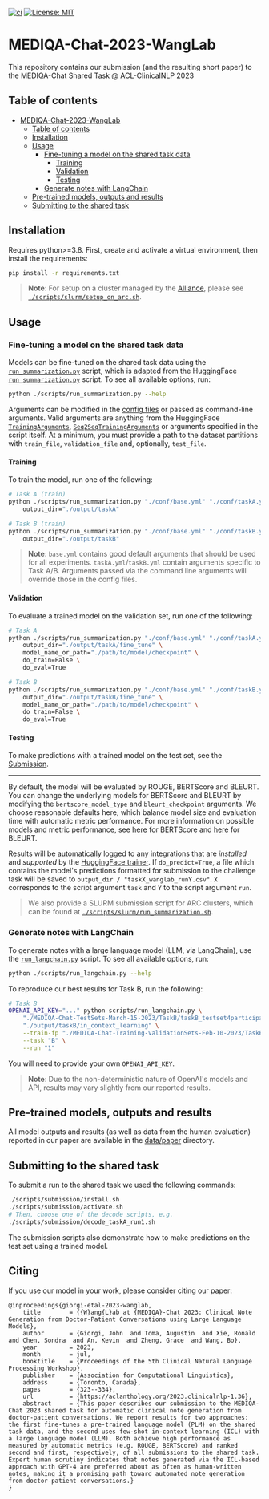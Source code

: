 [![ci](https://github.com/bowang-lab/mediqa-chat-tasks-acl-2023/actions/workflows/ci.yml/badge.svg)](https://github.com/bowang-lab/mediqa-chat-tasks-acl-2023/actions/workflows/ci.yml)
[![License: MIT](https://img.shields.io/badge/License-MIT-yellow.svg)](https://opensource.org/licenses/MIT)

# MEDIQA-Chat-2023-WangLab

This repository contains our submission (and the resulting short paper) to the MEDIQA-Chat Shared Task @ ACL-ClinicalNLP 2023

## Table of contents

- [MEDIQA-Chat-2023-WangLab](#mediqa-chat-2023-wanglab)
  - [Table of contents](#table-of-contents)
  - [Installation](#installation)
  - [Usage](#usage)
    - [Fine-tuning a model on the shared task data](#fine-tuning-a-model-on-the-shared-task-data)
      - [Training](#training)
      - [Validation](#validation)
      - [Testing](#testing)
    - [Generate notes with LangChain](#generate-notes-with-langchain)
  - [Pre-trained models, outputs and results](#pre-trained-models-outputs-and-results)
  - [Submitting to the shared task](#submitting-to-the-shared-task)

## Installation

Requires python>=3.8. First, create and activate a virtual environment, then install the requirements:

```bash
pip install -r requirements.txt
```

> __Note__: For setup on a cluster managed by the [Alliance](https://alliancecan.ca/en/services/advanced-research-computing), please see [`./scripts/slurm/setup_on_arc.sh`](./scripts/slurm/setup_on_arc.sh).

## Usage

### Fine-tuning a model on the shared task data

Models can be fine-tuned on the shared task data using the [`run_summarization.py`](./scripts/run_summarization.py) script, which is adapted from the HuggingFace [`run_summarization.py`](https://github.com/huggingface/transformers/blob/main/examples/pytorch/summarization/run_summarization.py) script. To see all available options, run:

```bash
python ./scripts/run_summarization.py --help
```

Arguments can be modified in the [config files](./conf/) or passed as command-line arguments. Valid arguments are anything from the HuggingFace [`TrainingArguments`](https://huggingface.co/docs/transformers/main_classes/trainer#transformers.TrainingArguments), [`Seq2SeqTrainingArguments`](https://huggingface.co/docs/transformers/main_classes/trainer#transformers.Seq2SeqTrainingArguments) or arguments specified in the script itself. At a minimum, you must provide a path to the dataset partitions with `train_file`, `validation_file` and, optionally, `test_file`.

#### Training

To train the model, run one of the following:

```bash
# Task A (train)
python ./scripts/run_summarization.py "./conf/base.yml" "./conf/taskA.yml" \
    output_dir="./output/taskA"
```

```bash
# Task B (train)
python ./scripts/run_summarization.py "./conf/base.yml" "./conf/taskB.yml" \
    output_dir="./output/taskB"
```

> __Note__: `base.yml` contains good default arguments that should be used for all experiments. `taskA.yml`/`taskB.yml` contain arguments specific to Task A/B. Arguments passed via the command line arguments will override those in the config files.

#### Validation

To evaluate a trained model on the validation set, run one of the following:

```bash
# Task A
python ./scripts/run_summarization.py "./conf/base.yml" "./conf/taskA.yml" \
    output_dir="./output/taskA/fine_tune" \
    model_name_or_path="./path/to/model/checkpoint" \
    do_train=False \
    do_eval=True
```

```bash
# Task B
python ./scripts/run_summarization.py "./conf/base.yml" "./conf/taskB.yml" \
    output_dir="./output/taskB/fine_tune" \
    model_name_or_path="./path/to/model/checkpoint" \
    do_train=False \
    do_eval=True
```

#### Testing

To make predictions with a trained model on the test set, see the [Submission](#submission).

---

By default, the model will be evaluated by ROUGE, BERTScore and BLEURT. You can change the underlying models for BERTScore and BLEURT by modifying the `bertscore_model_type` and `bleurt_checkpoint` arguments. We choose reasonable defaults here, which balance model size and evaluation time with automatic metric performance. For more information on possible models and metric performance, see [here](https://docs.google.com/spreadsheets/d/1RKOVpselB98Nnh_EOC4A2BYn8_201tmPODpNWu4w7xI/edit?usp=sharing) for BERTScore and [here](https://github.com/google-research/bleurt/blob/master/checkpoints.md) for BLEURT.

Results will be automatically logged to any integrations that are _installed_ and _supported_ by the [HuggingFace trainer](https://huggingface.co/docs/transformers/main_classes/trainer#transformers.TrainingArguments.report_to). If `do_predict=True`, a file which contains the model's predictions formatted for submission to the challenge task will be saved to `output_dir / "taskX_wanglab_runY.csv"`. `X` corresponds to the script argument `task` and `Y` to the script argument `run`.

> We also provide a SLURM submission script for ARC clusters, which can be found at [`./scripts/slurm/run_summarization.sh`](./scripts/slurm/run_summarization.sh).

### Generate notes with LangChain

To generate notes with a large language model (LLM, via LangChain), use the [`run_langchain.py`](./scripts/run_langchain.py) script. To see all available options, run:

```bash
python ./scripts/run_langchain.py --help
```

To reproduce our best results for Task B, run the following:

```bash
# Task B
OPENAI_API_KEY="..." python scripts/run_langchain.py \
    "./MEDIQA-Chat-TestSets-March-15-2023/TaskB/taskB_testset4participants_inputConversations.csv" \
    "./output/taskB/in_context_learning" \
    --train-fp "./MEDIQA-Chat-Training-ValidationSets-Feb-10-2023/TaskB/TaskB-TrainingSet.csv" \
    --task "B" \
    --run "1"
```

You will need to provide your own `OPENAI_API_KEY`.

> __Note__: Due to the non-deterministic nature of OpenAI's models and API, results may vary slightly from our reported results.

## Pre-trained models, outputs and results

All model outputs and results (as well as data from the human evaluation) reported in our paper are available in the [data/paper](./data/paper) directory.

## Submitting to the shared task

To submit a run to the shared task we used the following commands:

```bash
./scripts/submission/install.sh
./scripts/submission/activate.sh
# Then, choose one of the decode scripts, e.g.
./scripts/submission/decode_taskA_run1.sh
```

The submission scripts also demonstrate how to make predictions on the test set using a trained model.

## Citing

If you use our model in your work, please consider citing our paper:

```
@inproceedings{giorgi-etal-2023-wanglab,
	title        = {{W}ang{L}ab at {MEDIQA}-Chat 2023: Clinical Note Generation from Doctor-Patient Conversations using Large Language Models},
	author       = {Giorgi, John  and Toma, Augustin  and Xie, Ronald  and Chen, Sondra  and An, Kevin  and Zheng, Grace  and Wang, Bo},
	year         = 2023,
	month        = jul,
	booktitle    = {Proceedings of the 5th Clinical Natural Language Processing Workshop},
	publisher    = {Association for Computational Linguistics},
	address      = {Toronto, Canada},
	pages        = {323--334},
	url          = {https://aclanthology.org/2023.clinicalnlp-1.36},
	abstract     = {This paper describes our submission to the MEDIQA-Chat 2023 shared task for automatic clinical note generation from doctor-patient conversations. We report results for two approaches: the first fine-tunes a pre-trained language model (PLM) on the shared task data, and the second uses few-shot in-context learning (ICL) with a large language model (LLM). Both achieve high performance as measured by automatic metrics (e.g. ROUGE, BERTScore) and ranked second and first, respectively, of all submissions to the shared task. Expert human scrutiny indicates that notes generated via the ICL-based approach with GPT-4 are preferred about as often as human-written notes, making it a promising path toward automated note generation from doctor-patient conversations.}
}
```
